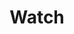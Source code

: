 ---
title: Watch
tags: ["watch", "timepiece", "wristwatch", "clock", "time", "accessory", "wearing"]
icon: watch
svg: '<svg xmlns="http://www.w3.org/2000/svg" width="24" height="24" fill="none" viewBox="0 0 24 24" stroke-width="1.5" stroke-linecap="round" stroke-linejoin="round" stroke="currentColor"><path d="M15.667 7c-.316-1.377-.418-4-2.348-4H10.68C8.751 3 8.65 5.623 8.333 7m0 10c.316 1.377.418 4 2.348 4h2.638c1.93 0 2.032-2.623 2.348-4m1.833-7v4c0 1.657-1.231 3-2.75 3h-5.5c-1.519 0-2.75-1.343-2.75-3v-4c0-1.657 1.231-3 2.75-3h5.5c1.519 0 2.75 1.343 2.75 3Z"/><path d="M12 10v2.5l1.604 1"/></svg>'
---